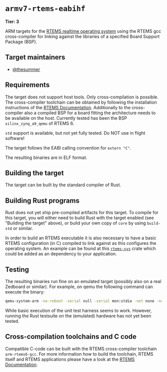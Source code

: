 # `armv7-rtems-eabihf`

**Tier: 3**

ARM targets for the [RTEMS realtime operating system](https://www.rtems.org)  using the RTEMS gcc cross-compiler for linking against the libraries of a specified Board Support Package (BSP).

## Target maintainers

- [@thesummer](https://github.com/thesummer)

## Requirements

The target does not support host tools. Only cross-compilation is possible.
The cross-compiler toolchain can be obtained by following the installation instructions
of the [RTEMS Documentation](https://docs.rtems.org/branches/master/user/index.html). Additionally to the cross-compiler also a compiled BSP
for a board fitting the architecture needs to be available on the host.
Currently tested has been the BSP `xilinx_zynq_a9_qemu` of RTEMS 6.

`std` support is available, but not yet fully tested. Do NOT use in flight software!

The target follows the EABI calling convention for `extern "C"`.

The resulting binaries are in ELF format.

## Building the target

The target can be built by the standard compiler of Rust.

## Building Rust programs

Rust does not yet ship pre-compiled artifacts for this target. To compile for
this target, you will either need to build Rust with the target enabled (see
"Building the target" above), or build your own copy of `core` by using
`build-std` or similar.

In order to build an RTEMS executable it is also necessary to have a basic RTEMS configuration (in C) compiled to link against as this configures the operating system.
An example can be found at this [`rtems-sys`](https://github.com/thesummer/rtems-sys) crate which could be added as an dependency to your application.

## Testing

The resulting binaries run fine on an emulated target (possibly also on a real Zedboard or similar).
For example, on qemu the following command can execute the binary:
```sh
qemu-system-arm -no-reboot -serial null -serial mon:stdio -net none -nographic -M xilinx-zynq-a9 -m 512M -kernel <binary file>
```

While basic execution of the unit test harness seems to work. However, running the Rust testsuite on the (emulated) hardware has not yet been tested.

## Cross-compilation toolchains and C code

Compatible C-code can be built with the RTEMS cross-compiler toolchain `arm-rtems6-gcc`.
For more information how to build the toolchain, RTEMS itself and RTEMS applications please have a look at the [RTEMS Documentation](https://docs.rtems.org/branches/master/user/index.html).
